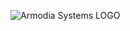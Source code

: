 ![Armodia Systems LOGO](https://github.com/ninjaninja140/ninjaninja140.github.io/blob/main/images/banner.png)
